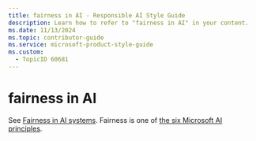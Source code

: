 ```yaml
---
title: fairness in AI - Responsible AI Style Guide
description: Learn how to refer to "fairness in AI" in your content.
ms.date: 11/13/2024
ms.topic: contributor-guide
ms.service: microsoft-product-style-guide
ms.custom:
  - TopicID 60681
---
```



# fairness in AI

See [Fairness in AI systems](~\responsible-ai-style-guide\fairness\fairness-in-ai.md). Fairness is one of [the six Microsoft AI principles](~\responsible-ai-style-guide\a-z-word-list\a\ai-principles.md).